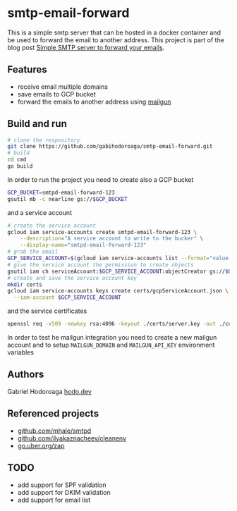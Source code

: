 # smtp-email-forward

This is a simple smtp server that can be hosted in a docker container and be used to forward the email to another address. This project is part of the blog post [Simple SMTP server to forward your emails](http://hodo.dev/posts/post-20-smtp-server/).

## Features

- receive email multiple domains
- save emails to GCP bucket
- forward the emails to another address using [mailgun](https://www.mailgun.com)

## Build and run

```bash
# clone the respository
git clone https://github.com/gabihodoroaga/smtp-email-forward.git
# build
cd cmd
go build
```

In order to run the project you need to create also a GCP bucket 

```bash
GCP_BUCKET=smtpd-email-forward-123
gsutil mb -c nearline gs://$GCP_BUCKET
```

and a service account

```bash
# create the service account
gcloud iam service-accounts create smtpd-email-forward-123 \
    --description="A service account to write to the bucker" \
    --display-name="smtpd-email-forward-123"
# grab the email
GCP_SERVICE_ACCOUNT=$(gcloud iam service-accounts list --format="value(email)" --filter="displayName=smtpd-email-forward-123")
# give the service account the permission to create objects
gsutil iam ch serviceAccount:$GCP_SERVICE_ACCOUNT:objectCreator gs://$GCP_BUCKET
# create and save the service account key
mkdir certs
gcloud iam service-accounts keys create certs/gcpServiceAccount.json \
  --iam-account $GCP_SERVICE_ACCOUNT
```

and the service certificates

```bash
openssl req -x509 -newkey rsa:4096 -keyout ./certs/server.key -out ./certs/server.crt -days 365 -nodes
```

In order to test he mailgun integration you need to create a new mailgun account and to setup ```MAILGUN_DOMAIN``` and ```MAILGUN_API_KEY``` environment variables

## Authors

Gabriel Hodoroaga [hodo.dev](https://hodo.dev)

## Referenced projects

- [github.com/mhale/smtpd](https://github.com/mhale/smtpd)
- [github.com/ilyakaznacheev/cleanenv](https://github.com/ilyakaznacheev/cleanenv)
- [go.uber.org/zap](https://github.com/uber-go/zap)

## TODO

- add support for SPF validation
- add support for DKIM validation 
- add support for email list
